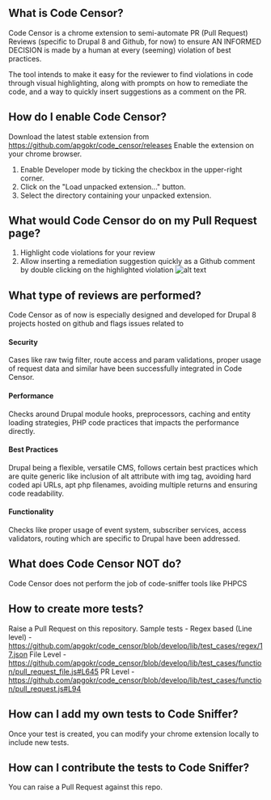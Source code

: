 ## What is Code Censor?
Code Censor is a chrome extension to semi-automate PR (Pull Request) Reviews (specific to Drupal 8 and Github, for now) to ensure AN INFORMED DECISION is made by a human at every (seeming) violation of best practices.

The tool intends to make it easy for the reviewer to find violations in code through visual highlighting, along with prompts on how to remediate the code, and a way to quickly insert suggestions as a comment on the PR. 

## How do I enable Code Censor?
Download the latest stable extension from https://github.com/apgokr/code_censor/releases
Enable the extension on your chrome browser.
1. Enable Developer mode by ticking the checkbox in the upper-right corner.
1. Click on the "Load unpacked extension..." button.
1. Select the directory containing your unpacked extension.

## What would Code Censor do on my Pull Request page?
1. Highlight code violations for your review
2. Allow inserting a remediation suggestion quickly as a Github comment by double clicking on the highlighted violation
![alt text](https://github.com/apgokr/code_censor/raw/develop/code-censor.gif "Demo")

## What type of reviews are performed?
Code Censor as of now is especially designed and developed for Drupal 8 projects hosted on github and flags issues related to 
#### Security
Cases like raw twig filter, route access and param validations, proper usage of request data and similar have been successfully integrated in Code Censor.
#### Performance
Checks around Drupal module hooks, preprocessors, caching and entity loading strategies, PHP code practices that impacts the performance directly.
#### Best Practices
Drupal being a flexible, versatile CMS, follows certain best practices which are quite generic like inclusion of alt attribute with img tag, avoiding hard coded api URLs, apt php filenames, avoiding multiple returns and ensuring code readability.
#### Functionality
Checks like proper usage of event system, subscriber services, access validators, routing which are specific to Drupal have been addressed.


## What does Code Censor NOT do?
Code Censor does not perform the job of code-sniffer tools like PHPCS


## How to create more tests?
Raise a Pull Request on this repository. 
Sample tests - 
Regex based (Line level) - https://github.com/apgokr/code_censor/blob/develop/lib/test_cases/regex/17.json
File Level - https://github.com/apgokr/code_censor/blob/develop/lib/test_cases/function/pull_request_file.js#L645
PR Level - https://github.com/apgokr/code_censor/blob/develop/lib/test_cases/function/pull_request.js#L94

## How can I add my own tests to Code Sniffer?
Once your test is created, you can modify your chrome extension locally to include new tests. 

## How can I contribute the tests to Code Sniffer?
You can raise a Pull Request against this repo. 
